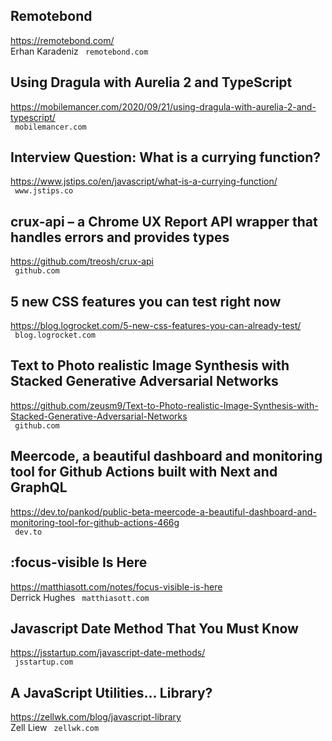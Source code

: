 ## Remotebond  
https://remotebond.com/  
Erhan Karadeniz ` remotebond.com`
  

## Using Dragula with Aurelia 2 and TypeScript  
https://mobilemancer.com/2020/09/21/using-dragula-with-aurelia-2-and-typescript/  
 ` mobilemancer.com`
  

## Interview Question: What is a currying function?  
https://www.jstips.co/en/javascript/what-is-a-currying-function/  
 ` www.jstips.co`
  

## crux-api – a Chrome UX Report API wrapper that handles errors and provides types  
https://github.com/treosh/crux-api  
 ` github.com`
  

## 5 new CSS features you can test right now  
https://blog.logrocket.com/5-new-css-features-you-can-already-test/  
 ` blog.logrocket.com`
  

## Text to Photo realistic Image Synthesis with Stacked Generative Adversarial Networks  
https://github.com/zeusm9/Text-to-Photo-realistic-Image-Synthesis-with-Stacked-Generative-Adversarial-Networks  
 ` github.com`
  

## Meercode, a beautiful dashboard and monitoring tool for Github Actions built with Next and GraphQL  
https://dev.to/pankod/public-beta-meercode-a-beautiful-dashboard-and-monitoring-tool-for-github-actions-466g  
 ` dev.to`
  

## :focus-visible Is Here  
https://matthiasott.com/notes/focus-visible-is-here  
Derrick Hughes ` matthiasott.com`
  

## Javascript Date Method That You Must Know  
https://jsstartup.com/javascript-date-methods/  
 ` jsstartup.com`
  

## A JavaScript Utilities… Library?  
https://zellwk.com/blog/javascript-library  
Zell Liew ` zellwk.com`
  

